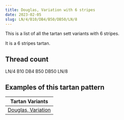 ```yaml
---
title: Douglas, Variation with 6 stripes
date: 2023-02-05
slug: LN/4/B10/DB4/B50/DB50/LN/8
---
```

This is a list of all the tartan sett variants with 6 stripes.

It is a 6 stripes tartan.


## Thread count
LN/4 B10 DB4 B50 DB50 LN/8

## Examples of this tartan pattern

| Tartan Variants |
|---------------|
| [Douglas, Variation](/variants/ln/4/b10/db4/b50/db50/ln/8-b8080d0-db000050-lne0e0e0)||

